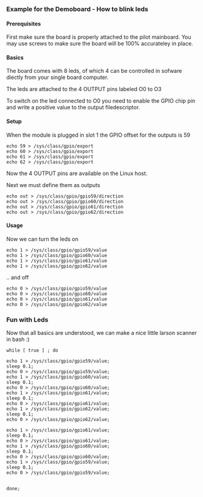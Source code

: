 ### Example for the Demoboard - How to blink leds



#### Prerequisites

First make sure the board is properly attached to the pilot mainboard.
You may use screws to make sure the board will be 100% accurateley in place.



#### Basics

The board comes with 8 leds, of which 4 can be controlled in sofware diectly from your single board computer.

The leds are attached to the 4 OUTPUT pins labeled O0 to O3

To switch on the led connected to O0 you need to enable the GPIO chip pin and write a positive value to the output filedescriptor.

#### Setup

When the module is plugged in slot 1 the GPIO offset for the outputs is 59

    echo 59 > /sys/class/gpio/export  
	echo 60 > /sys/class/gpio/export  
	echo 61 > /sys/class/gpio/export  
	echo 62 > /sys/class/gpio/export 

Now the 4 OUTPUT pins are available on the Linux host.

Next we must define them as outputs

    echo out > /sys/class/gpio/gpio59/direction
    echo out > /sys/class/gpio/gpio60/direction
    echo out > /sys/class/gpio/gpio61/direction
    echo out > /sys/class/gpio/gpio62/direction


#### Usage


Now we can turn the leds on

    echo 1 > /sys/class/gpio/gpio59/value
    echo 1 > /sys/class/gpio/gpio60/value
    echo 1 > /sys/class/gpio/gpio61/value
    echo 1 > /sys/class/gpio/gpio62/value


.. and off

    echo 0 > /sys/class/gpio/gpio59/value
    echo 0 > /sys/class/gpio/gpio60/value
    echo 0 > /sys/class/gpio/gpio61/value
    echo 0 > /sys/class/gpio/gpio62/value




### Fun with Leds



Now that all basics are understood, we can make a nice little larson scanner in bash :)

    while [ true ] ; do
     
    echo 1 > /sys/class/gpio/gpio59/value;
    sleep 0.1;
    echo 0 > /sys/class/gpio/gpio59/value;
    echo 1 > /sys/class/gpio/gpio60/value;
    sleep 0.1;
    echo 0 > /sys/class/gpio/gpio60/value;   
    echo 1 > /sys/class/gpio/gpio61/value;
    sleep 0.1;
    echo 0 > /sys/class/gpio/gpio61/value;     
    echo 1 > /sys/class/gpio/gpio62/value;
    sleep 0.1;   
    echo 0 > /sys/class/gpio/gpio62/value;   

    echo 1 > /sys/class/gpio/gpio61/value;
    sleep 0.1;
    echo 0 > /sys/class/gpio/gpio61/value;
    echo 1 > /sys/class/gpio/gpio60/value;
    sleep 0.1;
    echo 0 > /sys/class/gpio/gpio60/value;   
    echo 1 > /sys/class/gpio/gpio59/value;
    sleep 0.1;
    echo 0 > /sys/class/gpio/gpio59/value;     


    done;   